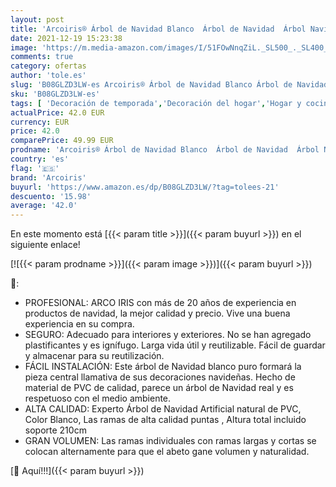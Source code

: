 ```yaml
---
layout: post
title: 'Arcoiris® Árbol de Navidad Blanco  Árbol de Navidad  Árbol Navidad Artificial Blanco  Material PVC  Decoración Navideña 120CM - 240CM  Árbol de Navidad Blanco  210cm '
date: 2021-12-19 15:23:38
image: 'https://m.media-amazon.com/images/I/51FOwNnqZiL._SL500_._SL400_.jpg'
comments: true
category: ofertas
author: 'tole.es'
slug: 'B08GLZD3LW-es Arcoiris® Árbol de Navidad Blanco Árbol de Navidad Árbol...'
sku: 'B08GLZD3LW-es'
tags: [ 'Decoración de temporada','Decoración del hogar','Hogar y cocina','arcoiris','navidad','Árboles de navidad', ]
actualPrice: 42.0 EUR
currency: EUR
price: 42.0
comparePrice: 49.99 EUR
prodname: 'Arcoiris® Árbol de Navidad Blanco  Árbol de Navidad  Árbol Navidad Artificial Blanco  Material PVC  Decoración Navideña 120CM - 240CM  Árbol de Navidad Blanco  210cm '
country: 'es'
flag: '🇪🇸'
brand: 'Arcoiris'
buyurl: 'https://www.amazon.es/dp/B08GLZD3LW/?tag=tolees-21'
descuento: '15.98'
average: '42.0'
---
```


En este momento está [{{< param title >}}]({{< param buyurl >}}) en el siguiente enlace!

[![{{< param prodname >}}]({{< param image >}})]({{< param buyurl >}})

🔎:

- PROFESIONAL: ARCO IRIS con más de 20 años de experiencia en productos de navidad, la mejor calidad y precio. Vive una buena experiencia en su compra.
- SEGURO: Adecuado para interiores y exteriores. No se han agregado plastificantes y es ignífugo. Larga vida útil y reutilizable. Fácil de guardar y almacenar para su reutilización.
- FÁCIL INSTALACIÓN: Este árbol de Navidad blanco puro formará la pieza central llamativa de sus decoraciones navideñas. Hecho de material de PVC de calidad, parece un árbol de Navidad real y es respetuoso con el medio ambiente.
- ALTA CALIDAD: Experto Árbol de Navidad Artificial natural de PVC, Color Blanco, Las ramas de alta calidad puntas , Altura total incluido soporte 210cm
- GRAN VOLUMEN: Las ramas individuales con ramas largas y cortas se colocan alternamente para que el abeto gane volumen y naturalidad.

[🛒 Aquí!!!]({{< param buyurl >}})
